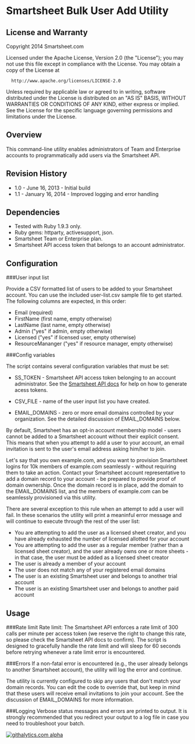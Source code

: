 Smartsheet Bulk User Add Utility
===

License and Warranty
--------------------
Copyright 2014 Smartsheet.com

Licensed under the Apache License, Version 2.0 (the "License");
you may not use this file except in compliance with the License.
You may obtain a copy of the License at

      http://www.apache.org/licenses/LICENSE-2.0

Unless required by applicable law or agreed to in writing, software
distributed under the License is distributed on an "AS IS" BASIS,
WITHOUT WARRANTIES OR CONDITIONS OF ANY KIND, either express or implied.
See the License for the specific language governing permissions and
limitations under the License.


Overview
--------

This command-line utility enables administrators of Team and Enterprise accounts to programmatically add users via the Smartsheet API.


Revision History
--------

* 1.0 - June 16, 2013 - Initial build
* 1.1 - January 16, 2014 - Improved logging and error handling


Dependencies
---

* Tested with Ruby 1.9.3 only.
* Ruby gems: httparty, activesupport, json. 
* Smartsheet Team or Enterprise plan.
* Smartsheet API access token that belongs to an account administrator.


Configuration
------

###User input list

Provide a CSV formatted list of users to be added to your Smartsheet account.  You can use the included user-list.csv sample file to get started.  The following columns
are expected, in this order:

* Email (required)
* FirstName (first name, empty otherwise)
* LastName (last name, empty otherwise)
* Admin ("yes" if admin, empty otherwise)
* Licensed ("yes" if licensed user, empty otherwise)
* ResourceMananger ("yes" if resource manager, empty otherwise)


###Config variables

The script contains several configuration variables that must be set:

* SS_TOKEN - Smartsheet API access token belonging to an account administrator.  See the [Smartsheet API docs](http://smartsheet.com/developers) for help on how to generate acess tokens.

* CSV_FILE - name of the user input list you have created.

* EMAIL_DOMAINS - zero or more email domains controlled by your organization.  See the detailed discussion of EMAIL_DOMAINS below.

By default, Smartsheet has an opt-in account membership model - users cannot be added to a Smartsheet account without their explicit consent.  This means that when you attempt to add a user to your account, an email invitation is sent to the user's email address asking him/her to join.

Let's say that you own example.com, and you want to provision Smartsheet logins for 10k members of example.com seamlessly - without requiring them to take an action.  Contact your Smartsheet account representative to add a domain record to your account - be prepared to provide proof of domain ownership.  Once the domain record is in place, add the domain to the EMAIL_DOMAINS list, and the members of example.com can be seamlessly provisioned via this utility.

There are several exception to this rule when an attempt to add a user will fail.  In these scenarios the utility will print a meaninful error message and will continue to execute through the rest of the user list:

* You are attempting to add the user as a licensed sheet creator, and you have already exhausted the number of licensed allotted for your account
* You are attempting to add the user as a regular member (rather than a licensed sheet creator), and the user already owns one or more sheets - in that case, the user must be added as a licensed sheet creator
* The user is already a member of your account
* The user does not match any of your registered email domains
* The user is an existing Smartsheet user and belongs to another trial account
* The user is an existing Smartsheet user and belongs to another paid account


Usage
---

###Rate limit
Rate limit: The Smartsheet API enforces a rate limit of 300 calls per minute per access token (we reserve the right to change this rate, so please check the Smartsheet API docs to confirm).  The script is designed to gracefully handle the rate limit and will
sleep for 60 seconds before retrying whenever a rate limit error is encountered.

###Errors
If a non-fatal error is encountered (e.g., the user already belongs to another Smartsheet account), the utility will log the error and continue.

The utility is currently configured to skip any users that don't match your domain records.  You can edit the code to override that, but keep in mind that these users will receive email invitations to join your account.  See the discussion of EMAIL_DOMAINS for more information.

###Logging
Verbose status messages and errors are printed to output.  It is strongly recommended that you redirect your output to a log file in case you need to troubleshoot your batch.

[![githalytics.com alpha](https://cruel-carlota.pagodabox.com/25c830f239e48c7b8b5584b1f4afaab6 "githalytics.com")](http://githalytics.com/smartsheet-platform/bulk-user-add)
